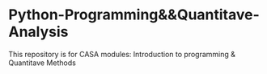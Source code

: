 # Python-Programming&&Quantitave-Analysis
This repository is for CASA modules: Introduction to programming &amp; Quantitave Methods
